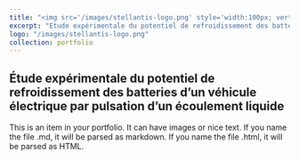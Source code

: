 ```yaml
---
title: "<img src='/images/stellantis-logo.png' style='width:100px; vertical-align:middle; margin-right:10px;'> Projet ingénieur en collaboration avec le laboratoire PRISME et Stellantis"
excerpt: "Etude expérimentale du potentiel de refroidissement des batteries d’un véhicule électrique par pulsation d’un écoulement liquide<br/><img src='/images/500x300.png'>"
logo: "/images/stellantis-logo.png"
collection: portfolio
---
```


<h2>
  Étude expérimentale du potentiel de refroidissement des batteries d’un véhicule électrique par pulsation d’un écoulement liquide
</h2>

This is an item in your portfolio. It can have images or nice text. If you name the file .md, it will be parsed as markdown. If you name the file .html, it will be parsed as HTML.
